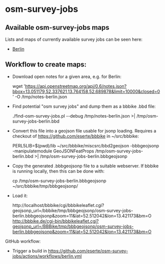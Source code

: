 # osm-survey-jobs

## Available osm-survey-jobs maps

Lists and maps of currently available survey jobs can be seen here:

* [Berlin](http://bbbike.de/cgi-bin/bbbikeleaflet.cgi?geojsonp_url=https%3A//eserte.github.io/osm-survey-jobs/osm-survey-jobs-berlin.bbbgeojsonp&zoom=11&lat=52.512042&lon=13.421173&bm=O&fl=1)

## Workflow to create maps:

* Download open notes for a given area, e.g. for Berlin:

    wget 'https://api.openstreetmap.org/api/0.6/notes.json?bbox=13.051179,52.337621,13.764158,52.689878&limit=10000&closed=0' -O /tmp/notes-berlin.json

* Find potential "osm survey jobs" and dump them as a bbbike .bbd file:

    ./find-osm-survey-jobs.pl --debug /tmp/notes-berlin.json >| /tmp/osm-survey-jobs-berlin.bbd

* Convert this file into a geojson file usable for jsonp loading. Requires a checkout of https://github.com/eserte/bbbike in ~/src/bbbike:

    PERL5LIB=$(pwd)/lib ~/src/bbbike/miscsrc/bbd2geojson -bbbgeojsonp -manipulatemodule GeoJSONFeatProps /tmp/osm-survey-jobs-berlin.bbd >| /tmp/osm-survey-jobs-berlin.bbbgeojsonp

* Copy the generated .bbbgeojsonp file to a suitable webserver. If bbbike is running locally, then this can be done with:

    cp /tmp/osm-survey-jobs-berlin.bbbgeojsonp ~/src/bbbike/tmp/bbbgeojsonp/

* Load it:

    http://localhost/bbbike/cgi/bbbikeleaflet.cgi?geojsonp_url=/bbbike/tmp/bbbgeojsonp/osm-survey-jobs-berlin.bbbgeojsonp&zoom=11&lat=52.512042&lon=13.421173&bm=O
    http://bbbike.de/cgi-bin/bbbikeleaflet.cgi?geojsonp_url=/BBBike/tmp/bbbgeojsonp/osm-survey-jobs-berlin.bbbgeojsonp&zoom=11&lat=52.512042&lon=13.421173&bm=O

GitHub workflow:

* Trigger a build in https://github.com/eserte/osm-survey-jobs/actions/workflows/berlin.yml
